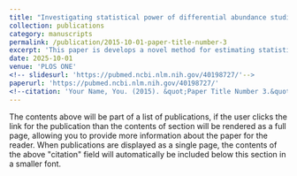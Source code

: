 ```yaml
---
title: "Investigating statistical power of differential abundance studies"
collection: publications
category: manuscripts
permalink: /publication/2015-10-01-paper-title-number-3
excerpt: 'This paper is develops a novel method for estimating statistical power for differential abundance studies and investigates whether DA micorbiome studies have suffient power to detect effects'
date: 2025-10-01
venue: 'PLOS ONE'
<!-- slidesurl: 'https://pubmed.ncbi.nlm.nih.gov/40198727/'-->
paperurl: 'https://pubmed.ncbi.nlm.nih.gov/40198727/'
<!--citation: 'Your Name, You. (2015). &quot;Paper Title Number 3.&quot; <i>Journal 1</i>. 1(3).'-->
---
```


The contents above will be part of a list of publications, if the user clicks the link for the publication than the contents of section will be rendered as a full page, allowing you to provide more information about the paper for the reader. When publications are displayed as a single page, the contents of the above "citation" field will automatically be included below this section in a smaller font.